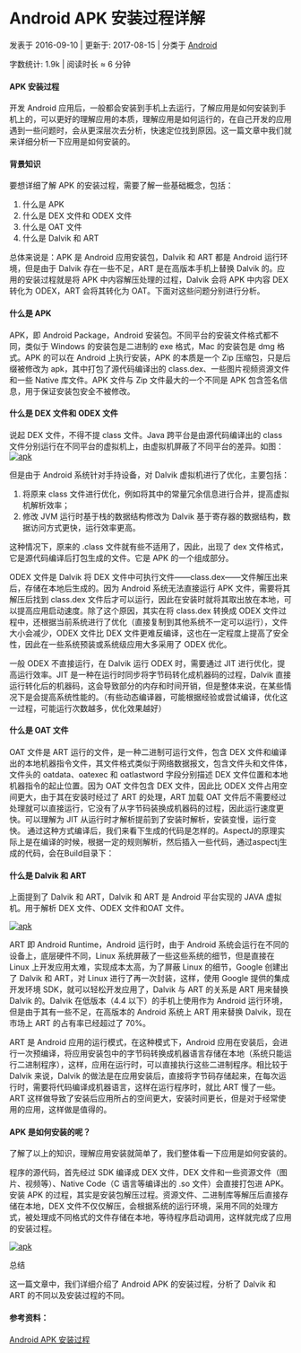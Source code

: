 # Android APK 安装过程详解

 发表于 2016-09-10 | 更新于: 2017-08-15 | 分类于 [Android](http://android9527.com/categories/Android/)

 字数统计: 1.9k | 阅读时长 ≈ 6 分钟

#### APK 安装过程

开发 Android 应用后，一般都会安装到手机上去运行，了解应用是如何安装到手机上的，可以更好的理解应用的本质，理解应用是如何运行的，在自己开发的应用遇到一些问题时，会从更深层次去分析，快速定位找到原因。这一篇文章中我们就来详细分析一下应用是如何安装的。



#### 背景知识

要想详细了解 APK 的安装过程，需要了解一些基础概念，包括：

1. 什么是 APK
2. 什么是 DEX 文件和 ODEX 文件
3. 什么是 OAT 文件
4. 什么是 Dalvik 和 ART

总体来说是：APK 是 Android 应用安装包，Dalvik 和 ART 都是 Android 运行环境，但是由于 Dalvik 存在一些不足，ART 是在高版本手机上替换 Dalvik 的。应用的安装过程就是将 APK 中内容解压处理的过程，Dalvik 会将 APK 中内容 DEX 转化为 ODEX，ART 会将其转化为 OAT。下面对这些问题分别进行分析。

#### 什么是 APK

APK，即 Android Package，Android 安装包。不同平台的安装文件格式都不同，类似于 Windows 的安装包是二进制的 exe 格式，Mac 的安装包是 dmg 格式。APK 的可以在 Android 上执行安装，APK 的本质是一个 Zip 压缩包，只是后缀被修改为 apk，其中打包了源代码编译出的 class.dex、一些图片视频资源文件和一些 Native 库文件。APK 文件与 Zip 文件最大的一个不同是 APK 包含签名信息，用于保证安装包安全不被修改。

#### 什么是 DEX 文件和 ODEX 文件

说起 DEX 文件，不得不提 class 文件。Java 跨平台是由源代码编译出的 class 文件分别运行在不同平台的虚拟机上，由虚拟机屏蔽了不同平台的差异。如图：
[![apk](http://android9527.com/images/apk/apk_install_1.jpeg)](../../../../../images/apk/apk_install_1.jpeg)

但是由于 Android 系统针对手持设备，对 Dalvik 虚拟机进行了优化，主要包括：

1. 将原来 class 文件进行优化，例如将其中的常量冗余信息进行合并，提高虚拟机解析效率；
2. 修改 JVM 运行时基于栈的数据结构修改为 Dalvik 基于寄存器的数据结构，数据访问方式更快，运行效率更高。

这种情况下，原来的 .class 文件就有些不适用了，因此，出现了 dex 文件格式，它是源代码编译后打包生成的文件。它是 APK 的一个组成部分。

ODEX 文件是 Dalvik 将 DEX 文件中可执行文件——class.dex——文件解压出来后，存储在本地后生成的。因为 Android 系统无法直接运行 APK 文件，需要将其解压后找到 class.dex 文件后才可以运行，因此在安装时就将其取出放在本地，可以提高应用启动速度。除了这个原因，其实在将 class.dex 转换成 ODEX 文件过程中，还根据当前系统进行了优化（直接复制到其他系统不一定可以运行），文件大小会减少，ODEX 文件比 DEX 文件更难反编译，这也在一定程度上提高了安全性，因此在一些系统预装或系统级应用大多采用了 ODEX 优化。

一般 ODEX 不直接运行，在 Dalvik 运行 ODEX 时，需要通过 JIT 进行优化，提高运行效率。JIT 是一种在运行时同步将字节码转化成机器码的过程，Dalvik 直接运行转化后的机器码，这会导致部分的内存和时间开销，但是整体来说，在某些情况下是会提高系统性能的。（有些动态编译器，可能根据经验或尝试编译，优化这一过程，可能运行次数越多，优化效果越好）

#### 什么是 OAT 文件

OAT 文件是 ART 运行的文件，是一种二进制可运行文件，包含 DEX 文件和编译出的本地机器指令文件，其文件格式类似于网络数据报文，包含文件头和文件体，文件头的 oatdata、oatexec 和 oatlastword 字段分别描述 DEX 文件位置和本地机器指令的起止位置。因为 OAT 文件包含 DEX 文件，因此比 ODEX 文件占用空间更大，由于其在安装时经过了 ART 的处理，ART 加载 OAT 文件后不需要经过处理就可以直接运行，它没有了从字节码装换成机器码的过程，因此运行速度更快。可以理解为 JIT 从运行时才解析提前到了安装时解析，安装变慢，运行变快。
通过这种方式编译后，我们来看下生成的代码是怎样的。AspectJ的原理实际上是在编译的时候，根据一定的规则解析，然后插入一些代码，通过aspectj生成的代码，会在Build目录下：

#### 什么是 Dalvik 和 ART

上面提到了 Dalvik 和 ART，Dalvik 和 ART 是 Android 平台实现的 JAVA 虚拟机。用于解析 DEX 文件、ODEX 文件和OAT 文件。

[![apk](http://android9527.com/images/apk/apk_install_2.jpeg)](../../../../../images/apk/apk_install_2.jpeg)

ART 即 Android Runtime，Android 运行时，由于 Android 系统会运行在不同的设备上，底层硬件不同，Linux 系统屏蔽了一些这些系统的细节，但是直接在 Linux 上开发应用太难，实现成本太高，为了屏蔽 Linux 的细节，Google 创建出了 Dalvik 和 ART，对 Linux 进行了再一次封装，这样，使用 Google 提供的集成开发环境 SDK，就可以轻松开发应用了，Dalvik 与 ART 的关系是 ART 用来替换 Dalvik 的。Dalvik 在低版本（4.4 以下）的手机上使用作为 Android 运行环境，但是由于其有一些不足，在高版本的 Android 系统上 ART 用来替换 Dalvik，现在市场上 ART 的占有率已经超过了 70%。

ART 是 Android 应用的运行模式，在这种模式下，Android 应用在安装后，会进行一次预编译，将应用安装包中的字节码转换成机器语言存储在本地（系统只能运行二进制程序），这样，应用在运行时，可以直接执行这些二进制程序。相比较于 Dalvik 来说，Dalvik 的做法是在应用安装后，直接将字节码存储起来，在每次运行时，需要将代码编译成机器语言，这样在运行程序时，就比 ART 慢了一些。ART 这样做导致了安装后应用所占的空间更大，安装时间更长，但是对于经常使用的应用，这样做是值得的。

#### APK 是如何安装的呢？

了解了以上的知识，理解应用安装就简单了，我们整体看一下应用是如何安装的。

程序的源代码，首先经过 SDK 编译成 DEX 文件，DEX 文件和一些资源文件（图片、视频等）、Native Code（C 语言等编译出的 .so 文件）会直接打包进 APK。安装 APK 的过程，其实是安装包解压过程。资源文件、二进制库等解压后直接存储在本地，DEX 文件不仅仅解压，会根据系统的运行环境，采用不同的处理方式，被处理成不同格式的文件存储在本地，等待程序启动调用，这样就完成了应用的安装过程。

[![apk](http://android9527.com/images/apk/apk_install_3.jpeg)](../../../../../images/apk/apk_install_3.jpeg)

总结

这一篇文章中，我们详细介绍了 Android APK 的安装过程，分析了 Dalvik 和 ART 的不同以及安装过程的不同。

#### 参考资料：

[Android APK 安装过程](https://mp.weixin.qq.com/s/37wjSQs1HWVfX0xL27NjBg)